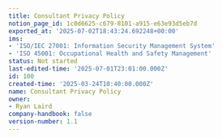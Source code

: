 ```yaml
---
title: Consultant Privacy Policy
notion_page_id: 1c0d6625-c679-8101-a915-e63e93d5eb7d
exported_at: '2025-07-02T18:43:24.692248+00:00'
ims:
- 'ISO/IEC 27001: Information Security Management System'
- 'ISO 45001: Occupational Health and Safety Management'
status: Not started
last-edited-time: '2025-07-01T23:01:00.000Z'
id: 100
created-time: '2025-03-24T10:40:00.000Z'
name: Consultant Privacy Policy
owner:
- Ryan Laird
company-handbook: false
version-number: 1.1
---
```


